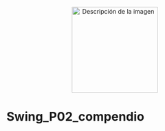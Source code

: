 <p align="center">
  <img width="200" src="https://github.com/Irishongki/GitHub_MarkDown_Practica01/assets/48756218/58dec1af-3d86-4464-b796-f75c48576c14" alt="Descripción de la imagen">
</p>
<h1> Swing_P02_compendio </h1>
